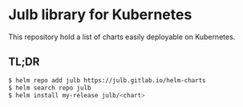 # Julb library for Kubernetes

This repository hold a list of charts easily deployable on Kubernetes.

## TL;DR

```bash
$ helm repo add julb https://julb.gitlab.io/helm-charts
$ helm search repo julb
$ helm install my-release julb/<chart>
```